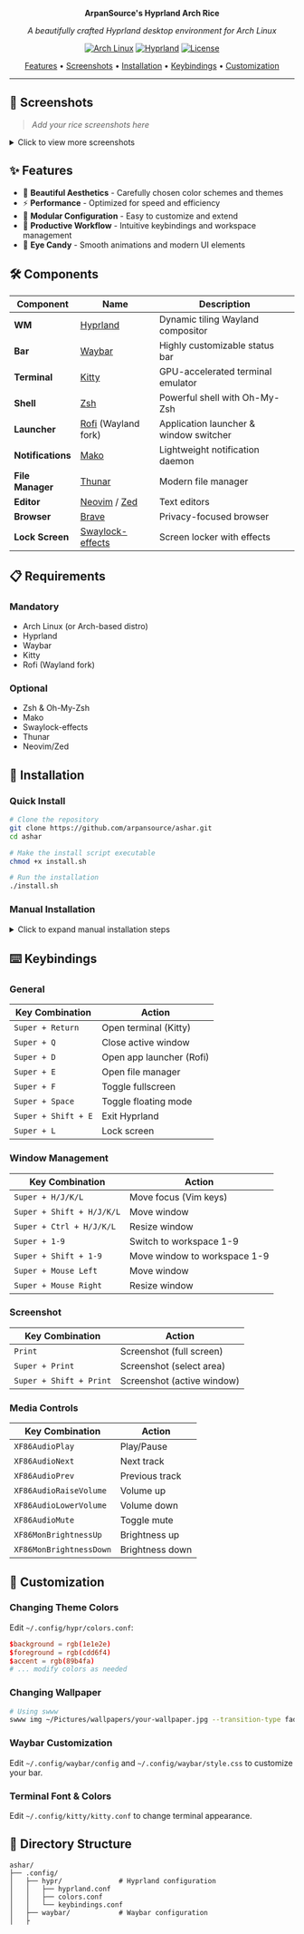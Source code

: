 <div align="center">

**ArpanSource's Hyprland Arch Rice**

*A beautifully crafted Hyprland desktop environment for Arch Linux*

[![Arch Linux](https://img.shields.io/badge/Arch%20Linux-1793D1?style=for-the-badge&logo=arch-linux&logoColor=white)](https://archlinux.org/)
[![Hyprland](https://img.shields.io/badge/Hyprland-00AAFF?style=for-the-badge&logo=hyprland&logoColor=white)](https://hyprland.org/)
[![License](https://img.shields.io/badge/License-MIT-blue.svg?style=for-the-badge)](LICENSE)

[Features](#-features) • [Screenshots](#-screenshots) • [Installation](#-installation) • [Keybindings](#%EF%B8%8F-keybindings) • [Customization](#-customization)

</div>

---

## 📸 Screenshots

> *Add your rice screenshots here*

<details>
<summary>Click to view more screenshots</summary>

<!-- Add more screenshots -->

</details>

## ✨ Features

- 🎨 **Beautiful Aesthetics** - Carefully chosen color schemes and themes
- ⚡ **Performance** - Optimized for speed and efficiency
- 🔧 **Modular Configuration** - Easy to customize and extend
- 🎯 **Productive Workflow** - Intuitive keybindings and workspace management
- 🌈 **Eye Candy** - Smooth animations and modern UI elements

## 🛠️ Components

| Component | Name | Description |
|-----------|------|-------------|
| **WM** | [Hyprland](https://hyprland.org/) | Dynamic tiling Wayland compositor |
| **Bar** | [Waybar](https://github.com/Alexays/Waybar) | Highly customizable status bar |
| **Terminal** | [Kitty](https://sw.kovidgoyal.net/kitty/) | GPU-accelerated terminal emulator |
| **Shell** | [Zsh](https://www.zsh.org/) | Powerful shell with Oh-My-Zsh |
| **Launcher** | [Rofi](https://github.com/lbonn/rofi) (Wayland fork) | Application launcher & window switcher |
| **Notifications** | [Mako](https://github.com/emersion/mako) | Lightweight notification daemon |
| **File Manager** | [Thunar](https://docs.xfce.org/xfce/thunar/start) | Modern file manager |
| **Editor** | [Neovim](https://neovim.io/) / [Zed](https://zed.dev/) | Text editors |
| **Browser** | [Brave](https://brave.com/) | Privacy-focused browser |
| **Lock Screen** | [Swaylock-effects](https://github.com/mortie/swaylock-effects) | Screen locker with effects |

## 📋 Requirements

### Mandatory
- Arch Linux (or Arch-based distro)
- Hyprland
- Waybar
- Kitty
- Rofi (Wayland fork)

### Optional
- Zsh & Oh-My-Zsh
- Mako
- Swaylock-effects
- Thunar
- Neovim/Zed

## 🚀 Installation

### Quick Install

```bash
# Clone the repository
git clone https://github.com/arpansource/ashar.git
cd ashar

# Make the install script executable
chmod +x install.sh

# Run the installation
./install.sh
```

### Manual Installation

<details>
<summary>Click to expand manual installation steps</summary>

1. **Install Dependencies**
```bash
# Essential packages
sudo pacman -S hyprland waybar kitty rofi-wayland mako dunst \
               thunar polkit-gnome swaylock-effects \
               brightnessctl pamixer playerctl \
               grim slurp wl-clipboard cliphist

# Optional packages
sudo pacman -S zsh neovim btop fastfetch \
               network-manager-applet blueman
```

2. **Install AUR packages**
```bash
# Using yay
yay -S swww hyprpicker-git
```

3. **Backup existing configs**
```bash
# Backup your current configs (if any)
mkdir -p ~/.config/backup
cp -r ~/.config/hypr ~/.config/backup/
cp -r ~/.config/waybar ~/.config/backup/
# ... backup other configs as needed
```

4. **Copy configurations**
```bash
# Copy all configs
cp -r .config/* ~/.config/
cp -r .local/* ~/.local/
cp -r wallpapers ~/Pictures/
```

5. **Set Zsh as default shell**
```bash
chsh -s $(which zsh)
```

6. **Reboot or restart Hyprland**
```bash
# Logout and login to Hyprland
# Or press Super + Shift + E (exit Hyprland)
```

</details>

## ⌨️ Keybindings

### General

| Key Combination | Action |
|----------------|--------|
| `Super + Return` | Open terminal (Kitty) |
| `Super + Q` | Close active window |
| `Super + D` | Open app launcher (Rofi) |
| `Super + E` | Open file manager |
| `Super + F` | Toggle fullscreen |
| `Super + Space` | Toggle floating mode |
| `Super + Shift + E` | Exit Hyprland |
| `Super + L` | Lock screen |

### Window Management

| Key Combination | Action |
|----------------|--------|
| `Super + H/J/K/L` | Move focus (Vim keys) |
| `Super + Shift + H/J/K/L` | Move window |
| `Super + Ctrl + H/J/K/L` | Resize window |
| `Super + 1-9` | Switch to workspace 1-9 |
| `Super + Shift + 1-9` | Move window to workspace 1-9 |
| `Super + Mouse Left` | Move window |
| `Super + Mouse Right` | Resize window |

### Screenshot

| Key Combination | Action |
|----------------|--------|
| `Print` | Screenshot (full screen) |
| `Super + Print` | Screenshot (select area) |
| `Super + Shift + Print` | Screenshot (active window) |

### Media Controls

| Key Combination | Action |
|----------------|--------|
| `XF86AudioPlay` | Play/Pause |
| `XF86AudioNext` | Next track |
| `XF86AudioPrev` | Previous track |
| `XF86AudioRaiseVolume` | Volume up |
| `XF86AudioLowerVolume` | Volume down |
| `XF86AudioMute` | Toggle mute |
| `XF86MonBrightnessUp` | Brightness up |
| `XF86MonBrightnessDown` | Brightness down |

## 🎨 Customization

### Changing Theme Colors

Edit `~/.config/hypr/colors.conf`:
```conf
$background = rgb(1e1e2e)
$foreground = rgb(cdd6f4)
$accent = rgb(89b4fa)
# ... modify colors as needed
```

### Changing Wallpaper

```bash
# Using swww
swww img ~/Pictures/wallpapers/your-wallpaper.jpg --transition-type fade
```

### Waybar Customization

Edit `~/.config/waybar/config` and `~/.config/waybar/style.css` to customize your bar.

### Terminal Font & Colors

Edit `~/.config/kitty/kitty.conf` to change terminal appearance.

## 📁 Directory Structure

```
ashar/
├── .config/
│   ├── hypr/              # Hyprland configuration
│   │   ├── hyprland.conf
│   │   ├── colors.conf
│   │   └── keybindings.conf
│   ├── waybar/            # Waybar configuration
│   ├
